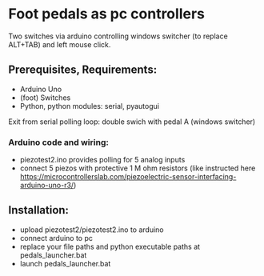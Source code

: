 Foot pedals as pc controllers
=======

Two switches via arduino controlling windows switcher (to replace ALT+TAB) and left mouse click.
 


## Prerequisites, Requirements: 
  * Arduino Uno
  * (foot) Switches
  * Python, python modules: serial, pyautogui

Exit from serial polling loop: double swich with pedal A (windows switcher)

### Arduino code and wiring: 
  * piezotest2.ino  provides polling for 5 analog inputs
  * connect 5 piezos with protective 1 M ohm resistors (like instructed here https://microcontrollerslab.com/piezoelectric-sensor-interfacing-arduino-uno-r3/)

## Installation: 
  * upload piezotest2/piezotest2.ino to arduino 
  * connect arduino to pc
  * replace your file paths and python executable paths at pedals_launcher.bat
  * launch pedals_launcher.bat
